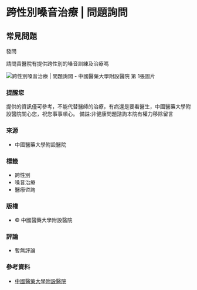 # 跨性別嗓音治療 | 問題詢問

## 常見問題

發問

請問貴醫院有提供跨性別的嗓音訓練及治療嗎

![跨性別嗓音治療 | 問題詢問 - 中國醫藥大學附設醫院 第 1張圖片](../../Content/images/qa_dc.png)

### 提醒您

提供的資訊僅可參考，不能代替醫師的治療，有病還是要看醫生，中國醫藥大學附設醫院關心您，祝您事事順心。 備註:非健康問題諮詢本院有權力移除留言

### 來源
- 中國醫藥大學附設醫院

### 標籤
- 跨性別
- 嗓音治療
- 醫療咨詢

### 版權
- © 中國醫藥大學附設醫院

### 評論
- 暫無評論

### 參考資料
- [中國醫藥大學附設醫院](http://www.cmuh.org.tw)